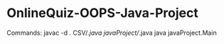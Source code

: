 # OnlineQuiz-OOPS-Java-Project

Commands:
javac -d . CSV/*.java javaProject/*.java
java javaProject.Main